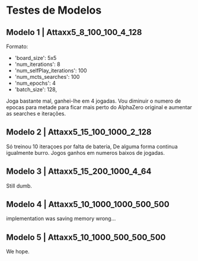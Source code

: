 # Testes de Modelos

## Modelo 1 | Attaxx5_8_100_100_4_128

Formato:
- 'board_size': 5x5
- 'num_iterations': 8
- 'num_selfPlay_iterations': 100
- 'num_mcts_searches': 100
- 'num_epochs': 4
- 'batch_size': 128,

Joga bastante mal, ganhei-lhe em 4 jogadas. Vou diminuir o numero de epocas para metade para ficar mais perto do AlphaZero original e aumentar as searches e iterações.

## Modelo 2 | Attaxx5_15_100_1000_2_128

Só treinou 10 iteraçoes por falta de bateria, De alguma forma continua igualmente burro. Jogos ganhos em numeros baixos de jogadas.

## Modelo 3 | Attaxx5_15_200_1000_4_64

Still dumb.

## Modelo 4 | Attaxx5_10_1000_1000_500_500

implementation was saving memory wrong...

## Modelo 5 | Attaxx5_10_1000_500_500_500

We hope.